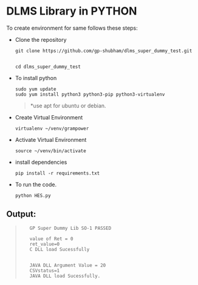 # DLMS Library in PYTHON

To create environment for same follows these steps:

 -  Clone the repository

        git clone https://github.com/gp-shubham/dlms_super_dummy_test.git
      
      
        cd dlms_super_dummy_test

 -  To install python

        sudo yum update
	    sudo yum install python3 python3-pip python3-virtualenv
		  
	> *use apt for ubuntu or debian.

 -  Create Virtual Environment

        virtualenv ~/venv/grampower
 
 -  Activate Virtual Environment

        source ~/venv/bin/activate

 -  install dependencies

        pip install -r requirements.txt

 -  To run the code.
	
        python HES.py

##  Output:


>        GP Super Dummy Lib SO-1 PASSED
>
>        value of Ret = 0 
>        ret_value=0
>        C DLL load Sucessfully
>
>
>        JAVA DLL Argument Value = 20
>        CSVstatus=1
>        JAVA DLL load Sucessfully.

